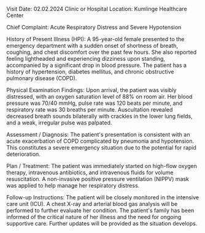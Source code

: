  Visit Date: 02.02.2024
Clinic or Hospital Location: Kumlinge Healthcare Center

Chief Complaint: Acute Respiratory Distress and Severe Hypotension

History of Present Illness (HPI): A 95-year-old female presented to the emergency department with a sudden onset of shortness of breath, coughing, and chest discomfort over the past few hours. She also reported feeling lightheaded and experiencing dizziness upon standing, accompanied by a significant drop in blood pressure. The patient has a history of hypertension, diabetes mellitus, and chronic obstructive pulmonary disease (COPD).

Physical Examination Findings: Upon arrival, the patient was visibly distressed, with an oxygen saturation level of 88% on room air. Her blood pressure was 70/40 mmHg, pulse rate was 120 beats per minute, and respiratory rate was 30 breaths per minute. Auscultation revealed decreased breath sounds bilaterally with crackles in the lower lung fields, and a weak, irregular pulse was palpated.

Assessment / Diagnosis: The patient's presentation is consistent with an acute exacerbation of COPD complicated by pneumonia and hypotension. This constitutes a severe emergency situation due to the potential for rapid deterioration.

Plan / Treatment: The patient was immediately started on high-flow oxygen therapy, intravenous antibiotics, and intravenous fluids for volume resuscitation. A non-invasive positive pressure ventilation (NIPPV) mask was applied to help manage her respiratory distress.

Follow-up Instructions: The patient will be closely monitored in the intensive care unit (ICU). A chest X-ray and arterial blood gas analysis will be performed to further evaluate her condition. The patient's family has been informed of the critical nature of her illness and the need for ongoing supportive care. Further updates will be provided as the situation develops.